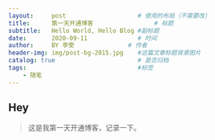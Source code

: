 ```yaml
---
layout:     post   				    # 使用的布局（不需要改）
title:      第一天开通博客 				# 标题 
subtitle:   Hello World, Hello Blog #副标题
date:       2020-09-11 				# 时间
author:     BY 李雯				# 作者
header-img: img/post-bg-2015.jpg 	#这篇文章标题背景图片
catalog: true 						# 是否归档
tags:								#标签
    - 随笔
---
```


## Hey
>这是我第一天开通博客，记录一下。
